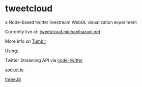 # tweetcloud
a Node-based twitter livestream WebGL visualization experiment

Currently live at: [tweetcloud.michaelhazani.net](http://tweetcloud.michaelhazani.net)

More info on [Tumblr](http://www.michaelhazani.net)


Using:

Twitter Streaming API via [node-twitter](https://www.npmjs.com/package/node-twitter)

[socket.io](https://www.npmjs.com/package/websocket.io)

[threeJS](http://threejs.org)
